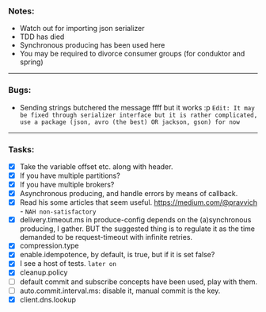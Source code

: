 <h3>Notes:</h3>

- Watch out for importing json serializer
- TDD has died
- Synchronous producing has been used here
- You may be required to divorce consumer groups (for conduktor and spring)
---

<h3>Bugs:</h3>

- Sending strings butchered the message ffff but it works :p
 `Edit: It may be fixed through serializer interface but it is rather complicated, use a package (json, avro (the best) OR jackson, gson) for now` 
---

<h3>Tasks:</h3>

- [X] Take the variable offset etc. along with header.
- [X] If you have multiple partitions?
- [X] If you have multiple brokers?
- [X] Asynchronous producing, and handle errors by means of callback.
- [X] Read his some articles that seem useful. https://medium.com/@pravvich - `NAH non-satisfactory`
- [X] delivery.timeout.ms in produce-config depends on the (a)synchronous producing, I gather. BUT the suggested thing is to regulate it as the time demanded to be request-timeout with infinite retries. 
- [X] compression.type
- [X] enable.idempotence, by default, is true, but if it is set false?
- [X] I see a host of tests. `later on`
- [X] cleanup.policy
- [ ] default commit and subscribe concepts have been used, play with them.
- [ ] auto.commit.interval.ms: disable it, manual commit is the key.
- [X] client.dns.lookup
